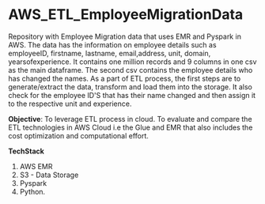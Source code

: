 
# AWS_ETL_EmployeeMigrationData
Repository with Employee Migration data that uses EMR and Pyspark in AWS. The data has the information on employee details such as employeeID, firstname, lastname, email,address, unit, domain, yearsofexperience. It contains one million records and 9 columns in one csv as the main dataframe. The second csv contains the employee details who has changed the names. As a part of ETL process, the first steps are to generate/extract the data, transform and load them into the storage. It also check for the employee ID'S that has their name changed and then assign it to the respective unit and experience. 

**Objective**: To leverage ETL process in cloud. To evaluate and compare the ETL technologies in AWS Cloud i.e the Glue and EMR that also includes the cost optimization and computational effort.  

**TechStack**
1. AWS EMR
2. S3 - Data Storage
3. Pyspark
4. Python.
